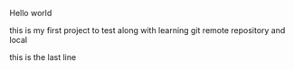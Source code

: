 Hello world

this is my first project to test along with learning git remote repository and local

this is the last line

